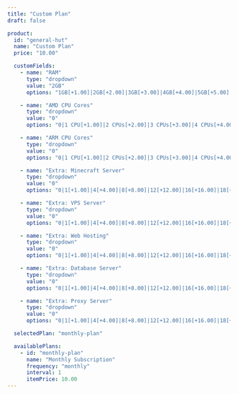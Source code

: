 ```yaml
---
title: "Custom Plan"
draft: false

product:
  id: "general-hut"
  name: "Custom Plan"
  price: "10.00"

  customFields:
    - name: "RAM"
      type: "dropdown"
      value: "2GB"
      options: "1GB[+1.00]|2GB[+2.00]|3GB[+3.00]|4GB[+4.00]|5GB[+5.00]|6GB[+6.00]|7GB[+7.00]|8GB[+8.00]"

    - name: "AMD CPU Cores"
      type: "dropdown"
      value: "0"
      options: "0|1 CPU[+1.00]|2 CPUs[+2.00]|3 CPUs[+3.00]|4 CPUs[+4.00]|5 CPUs[+5.00]|6 CPUs[+6.00]|7 CPUs[+7.00]|8 CPUs[+8.00]"

    - name: "ARM CPU Cores"
      type: "dropdown"
      value: "0"
      options: "0|1 CPU[+1.00]|2 CPUs[+2.00]|3 CPUs[+3.00]|4 CPUs[+4.00]|5 CPUs[+5.00]|6 CPUs[+6.00]|7 CPUs[+7.00]|8 CPUs[+8.00]"

    - name: "Extra: Minecraft Server"
      type: "dropdown"
      value: "0"
      options: "0|1[+1.00]|4[+4.00]|8[+8.00]|12[+12.00]|16[+16.00]|18[+18.00]|22[+22.00]"

    - name: "Extra: VPS Server"
      type: "dropdown"
      value: "0"
      options: "0|1[+1.00]|4[+4.00]|8[+8.00]|12[+12.00]|16[+16.00]|18[+18.00]|22[+22.00]"

    - name: "Extra: Web Hosting"
      type: "dropdown"
      value: "0"
      options: "0|1[+1.00]|4[+4.00]|8[+8.00]|12[+12.00]|16[+16.00]|18[+18.00]|22[+22.00]"

    - name: "Extra: Database Server"
      type: "dropdown"
      value: "0"
      options: "0|1[+1.00]|4[+4.00]|8[+8.00]|12[+12.00]|16[+16.00]|18[+18.00]|22[+22.00]"

    - name: "Extra: Proxy Server"
      type: "dropdown"
      value: "0"
      options: "0|1[+1.00]|4[+4.00]|8[+8.00]|12[+12.00]|16[+16.00]|18[+18.00]|22[+22.00]"

  selectedPlan: "monthly-plan"

  availablePlans:
    - id: "monthly-plan"
      name: "Monthly Subscription"
      frequency: "monthly"
      interval: 1
      itemPrice: 10.00
---
```

